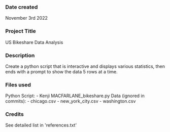 ### Date created
November 3rd 2022

### Project Title
US Bikeshare Data Analysis

### Description
Create a python script that is interactive and displays various statistics, then ends with a prompt to show the data 5 rows at a time.

### Files used
Python Script:
	- Kenji MACFARLANE_bikeshare.py
Data (ignored in commits):
	- chicago.csv
	- new_york_city.csv
	- washington.csv

### Credits
See detailed list in 'references.txt'


